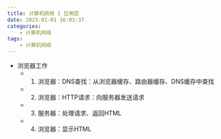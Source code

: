 ```yaml
---
title: 计算机网络 1 应用层
date: 2023-01-01 16:03:37
categories:
    - 计算机网络
tags:
    - 计算机网络
---
```


- 浏览器工作
    - 1. 浏览器：DNS查找：从浏览器缓存、路由器缓存、DNS缓存中查找
    - 2. 浏览器：HTTP请求：向服务器发送请求
    - 3. 服务器：处理请求、返回HTML
    - 4. 浏览器：显示HTML